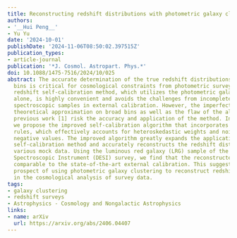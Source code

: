 ```yaml
---
title: Reconstructing redshift distributions with photometric galaxy clustering
authors:
- '__Hui Peng__'
- Yu Yu
date: '2024-10-01'
publishDate: '2024-11-06T08:50:02.397515Z'
publication_types:
- article-journal
publication: '*J. Cosmol. Astropart. Phys.*'
doi: 10.1088/1475-7516/2024/10/025
abstract: The accurate determination of the true redshift distributions in tomographic
  bins is critical for cosmological constraints from photometric surveys. The proposed
  redshift self-calibration method, which utilizes the photometric galaxy clustering
  alone, is highly convenient and avoids the challenges from incomplete or unrepresentative
  spectroscopic samples in external calibration. However, the imperfection of the
  theoretical approximation on broad bins as well as the flaw of the algorithm in
  previous work [1] risk the accuracy and application of the method. In this paper,
  we propose the improved self-calibration algorithm that incorporates novel update
  rules, which effectively accounts for heteroskedastic weights and noisy data with
  negative values. The improved algorithm greatly expands the application range of
  self-calibration method and accurately reconstructs the redshift distributions for
  various mock data. Using the luminous red galaxy (LRG) sample of the Dark Energy
  Spectroscopic Instrument (DESI) survey, we find that the reconstructed results are
  comparable to the state-of-the-art external calibration. This suggests the exciting
  prospect of using photometric galaxy clustering to reconstruct redshift distributions
  in the cosmological analysis of survey data.
tags:
- galaxy clustering
- redshift surveys
- Astrophysics - Cosmology and Nongalactic Astrophysics
links:
- name: arXiv
  url: https://arxiv.org/abs/2406.04407
---
```

